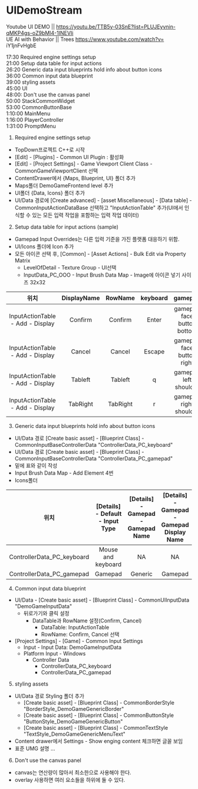 # UIDemoStream
Youtube UI DEMO || https://youtu.be/TTB5y-03SnE?list=PLUJEyvnin-qMKP4gs-oZ9bMl4-1INEVIi<br/>
UE AI with Behavior || Trees https://www.youtube.com/watch?v= iY1jnFvHgbE

17:30 Required engine settings setup <br/>
21:00 Setup data table for input actions <br/>
26:20 Generic data input blueprints hold info about button icons <br/>
36:00 Common input data blueprint <br/>
39:00 styling assets <br/>
45:00 UI <br/>
48:00: Don't use the canvas panel <br/>
50:00 StackCommonWidget <br/>
53:00 CommonButtonBase <br/>
1:10:00 MainMenu <br/>
1:16:00 PlayerController <br/>
1:31:00 PromptMenu <br/>


1. Required engine settings setup <br/>
  * TopDown프로젝트 C++로 시작
  * [Edit] - [Plugins] - Common UI Plugin : 활성화
  * [Edit] - [Project Settings] - Game Viewport Client Class - CommonGameViewportClient 선택
  * ContentDrawer에서 {Maps, Blueprint, UI} 폴더 추가
  * Maps폴더 DemoGameFrontend level 추가
  * UI폴더 {Data, Icons} 폴더 추가
  * UI/Data 경로에 [Create advanced] - [asset Miscellaneous] - [Data table] - CommonInputActionDataBase 선택하고 "InputActionTable" 추가(UI에서 인식할 수 있는 모든 입력 작업을 포함하는 입력 작업 데이터)

2. Setup data table for input actions (sample)<br/>
  * Gamepad Input Overrides는 다른 입력 기준을 가진 플랫폼 대응하기 위함.
  * UI/Icons 폴더에 Icon 추가
  * 모든 아이콘 선택 후, [Common] - [Asset Actions] - Bulk Edit via Property Matrix 
    * LevelOfDetail - Texture Group - UI선택
    * InputData_PC_OOO - Input Brush Data Map - Image에 아이콘 넣기 사이즈 32x32
  
|위치|DisplayName|RowName|keyboard|gamepad|
|:---:|:---:|:---:|:---:|:---:|
|InputActionTable - Add - Display|Confirm|Confirm|Enter|gamepad face button bottom|
|InputActionTable - Add - Display|Cancel|Cancel|Escape|gamepad face button right|
|InputActionTable - Add - Display|Tableft|Tableft|q|gamepad left shoulder|
|InputActionTable - Add - Display|TabRight|TabRight|r|gamepad right shoulder|

3. Generic data input blueprints hold info about button icons <br/>
  * UI/Data 경로 [Create basic asset] - [Blueprint Class] - CommonInputBaseControllerData  "ControllerData_PC_keyboard"
  * UI/Data 경로 [Create basic asset] - [Blueprint Class] - CommonInputBaseControllerData  "ControllerData_PC_gamepad"
  * 밑에 표와 같이 작성
  * Input Brush Data Map - Add Element 4번
  * Icons폴더

|위치|[Details] - Default - Input Type|[Details] - Gamepad - Gamepad Name|[Details] - Gamepad - Gamepad Display Name|[Details] - Gamepad - Gamepad Platform Name|
|:---:|:---:|:---:|:---:|:---:|
|ControllerData_PC_keyboard|Mouse and keyboard|NA|NA|NA|
|ControllerData_PC_gamepad|Gamepad|Generic|Gamepad|Windows|

4. Common input data blueprint <br/>
 * UI/Data - [Create basic asset] - [Blueprint Class] - CommonUIInputData "DemoGameInputData"
   * 뒤로가기와 클릭 설정
     * DataTable과 RowName 설정(Confirm, Cancel)
       * DataTable: InputActionTable
       * RowName: Confirm, Cancel 선택 
 * [Project Settings] - [Game] - Common Input Settings
   * Input - Input Data: DemoGameInputData
   * Platform Input - Windows
     * Controller Data
       * ControllerData_PC_keyboard
       * ControllerData_PC_gamepad  

5. styling assets <br/>
  * UI/Data 경로 Styling 폴더 추가
    *  [Create basic asset] - [Blueprint Class] - CommonBorderStyle "BorderStyle_DemoGameGenericBorder"
    *  [Create basic asset] - [Blueprint Class] - CommonButtonStyle "ButtonStyle_DemoGameGenericButton"
    *  [Create basic asset] - [Blueprint Class] - CommonTextStyle "TextStyle_DemoGameGenericMenuText"
  * Content drawer에서 Settings - Show enging content 체크하면 글꼴 보임
  * 표준 UMG 설명 ... 

6. Don't use the canvas panel <br/>
  * canvas는 연산량이 많아서 최소한으로 사용해야 한다.
  * overlay 사용하면 여러 요소들을 하위에 둘 수 있다.
